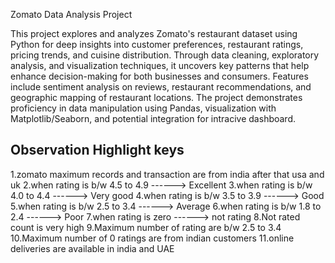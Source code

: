 Zomato Data Analysis Project

This project explores and analyzes Zomato's restaurant dataset using Python for deep insights into customer preferences, restaurant ratings, pricing trends, and cuisine distribution.
Through data cleaning, exploratory analysis, and visualization techniques, it uncovers key patterns that help enhance decision-making for both businesses and consumers.
Features include sentiment analysis on reviews, restaurant recommendations, and geographic mapping of restaurant locations. 
The project demonstrates proficiency in data manipulation using Pandas, visualization with Matplotlib/Seaborn, and potential integration for intracive dashboard.

## Observation Highlight keys ##

1.zomato maximum records and transaction are from india after that usa and uk
2.when rating is b/w 4.5 to 4.9 ------> Excellent
3.when rating is b/w 4.0 to 4.4 ------> Very good
4.when rating is b/w 3.5 to 3.9 ------> Good
5.when rating is b/w 2.5 to 3.4 ------> Average
6.when rating is b/w 1.8 to 2.4 ------> Poor
7.when rating is zero ------> not rating
8.Not rated count is very high
9.Maximum number of rating are b/w 2.5 to 3.4
10.Maximum number of 0 ratings are from indian customers
11.online deliveries are available in india and UAE
